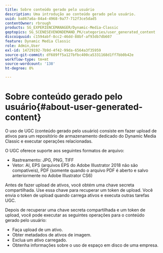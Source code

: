 ```yaml
---
title: Sobre conteúdo gerado pelo usuário
description: Uma introdução ao conteúdo gerado pelo usuário.
uuid: ba867a6a-84a4-4968-9a77-712f3ce5dad5
contentOwner: rbrough
products: SG_EXPERIENCEMANAGER/Dynamic-Media-Classic
geptopics: SG_SCENESEVENONDEMAND_PK/categories/user_generated_content
discoiquuid: c1594abf-8cc2-46dd-88bf-af93db7db607
feature: Dynamic Media Classic
role: Admin,User
exl-id: 14729192-7b9d-4f42-99da-6564a3f35959
source-git-commit: df689ff5a127bfbc400ca5331168d1ff7bb0b42e
workflow-type: tm+mt
source-wordcount: '138'
ht-degree: 0%

---
```


# Sobre conteúdo gerado pelo usuário{#about-user-generated-content}

O uso de UGC (conteúdo gerado pelo usuário) consiste em fazer upload de ativos para um repositório de armazenamento dedicado do Dynamic Media Classic e executar operações relacionadas.

O UGC oferece suporte aos seguintes formatos de arquivo:

* Rastreamento: JPG, PNG, TIFF
* Vetor: AI, EPS (arquivos EPS do Adobe Illustrator 2018 não são compatíveis), PDF (somente quando o arquivo PDF é aberto e salvo anteriormente no Adobe Illustrator CS6)

Antes de fazer upload de ativos, você obtém uma chave secreta compartilhada. Use essa chave para recuperar um token de upload. Você envia o token de upload quando carrega ativos e executa outras tarefas UGC.

Depois de recuperar uma chave secreta compartilhada e um token de upload, você pode executar as seguintes operações para o conteúdo gerado pelo usuário:

* Faça upload de um ativo.
* Obter metadados de ativos de imagem.
* Exclua um ativo carregado.
* Obtenha informações sobre o uso de espaço em disco de uma empresa.
